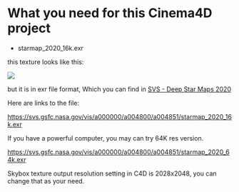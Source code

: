 # What you need for this Cinema4D project

- starmap_2020_16k.exr

this texture looks like this:

![](https://svs.gsfc.nasa.gov/vis/a000000/a004800/a004851/starmap_2020_4k_print.jpg)

but it is in exr file format, Which you can find in [SVS - Deep Star Maps 2020](https://svs.gsfc.nasa.gov/4851)

Here are links to the file:

https://svs.gsfc.nasa.gov/vis/a000000/a004800/a004851/starmap_2020_16k.exr

If you have a powerful computer, you may can try 64K res version.

https://svs.gsfc.nasa.gov/vis/a000000/a004800/a004851/starmap_2020_64k.exr

Skybox texture output resolution setting in C4D is 2028x2048, you can change that as your need.